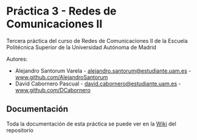 # Práctica 3 - Redes de Comunicaciones II

Tercera práctica del curso de Redes de Comunicaciones II de la Escuela Politécnica Superior de la Universidad Autónoma de Madrid

Autores:
* Alejandro Santorum Varela - alejandro.santorum@estudiante.uam.es - www.github.com/AlejandroSantorum
* David Cabornero Pascual - david.cabornero@estudiante.uam.es - www.github.com/DCabornero

## Documentación
Toda la documentación de esta práctica se puede ver en la [Wiki](https://vega.ii.uam.es/2302-03-19/practica3/wikis/home) del repositorio


